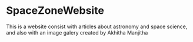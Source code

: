 # SpaceZoneWebsite
This is a website consist with articles about astronomy and space science, and also with an image galery 
created by Akhitha Manjitha
